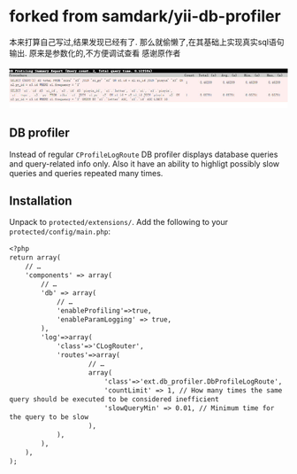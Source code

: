 forked from samdark/yii-db-profiler
===========
本来打算自己写过,结果发现已经有了. 那么就偷懒了,在其基础上实现真实sql语句输出. 原来是参数化的,不方便调试查看
感谢原作者

![image](https://raw.githubusercontent.com/lijin007/yii-db-profiler/master/example1.jpg)

DB profiler
------------

Instead of regular `CProfileLogRoute` DB profiler displays database queries and
query-related info only. Also it have an ability to highligt possibly slow queries
and queries repeated many times.

Installation
------------

Unpack to `protected/extensions/`. Add the following to your `protected/config/main.php`:

~~~
<?php
return array(
	// …
	'components' => array(
		// …
		'db' => array(
			// …
			'enableProfiling'=>true,
			'enableParamLogging' => true,
		),
		'log'=>array(
			'class'=>'CLogRouter',
			'routes'=>array(
					// …
            	    array(
                	    'class'=>'ext.db_profiler.DbProfileLogRoute',
						'countLimit' => 1, // How many times the same query should be executed to be considered inefficient
						'slowQueryMin' => 0.01, // Minimum time for the query to be slow
                	),
			),
		),
	),
);
~~~